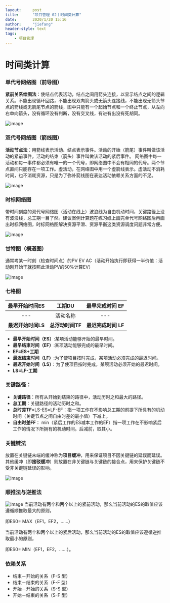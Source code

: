 ```yaml
---
layout:     post
title:      "项目管理-02丨时间类计算"
date:       2020/1/20 15:16
author:     "jiefang"
header-style: text
tags:
    - 项目管理
---
```

# 时间类计算
### 单代号网络图（前导图）
**紧前关系绘图法**：使结点代表活动，结点之间用箭头连接，以显示结点之间的逻辑关系。不能出现循环回路，不能出现双向箭头或无箭头连接线，不能出现无箭头节点的箭线或无箭尾节点的箭线，图中只能有一个起始节点和一个终止节点，从左向右单向箭头，没有循环没有判断，没有交叉线，有进有出没有死胡同。

![image](https://s2.ax1x.com/2020/02/02/1tPNJs.png)

### 双代号网络图（箭线图）
**活动节点法**：用箭线表示活动、结点表示事件。活动的开始（箭尾）事件叫做该活动的紧前事件，活动的结束（箭头）事件叫做该活动的紧后事件。 网络图中每一活动和每一事件都必须有唯一的一个代号，即网络图中不会有相同的代号。两个节点直间只能存在一项工作。虚活动，在网络图中用一个虚箭线表示。虚活动不消耗时间，也不消耗资源，只是为了弥补箭线图在表达活动依赖关系方面的不足。

![image](https://s2.ax1x.com/2020/02/02/1t5MdS.png)
### 时标网络图
带时间刻度的双代号网络图（活动在线上）波浪线为自由机动时间，关键路径上没有波浪线，总工期一目了然。建议案例计算题在练习纸上画完单代号网络图后再画出时标网络图，时标网络图解决资源平滑、资源平衡这类资源调度问题非常方便。

![image](https://s2.ax1x.com/2020/02/02/1t5ddU.png)

### 甘特图（横道图）
通常考某一时刻（检查时间点）的PV EV AC（活动开始执行即获得一半价值：活动刚开始干就按照此活动PV的50%计算EV）

![image](https://s2.ax1x.com/2020/02/02/1t5rW9.png)

### 七格图

最早开始时间ES |工期DU|最早完成时间 EF
:---:|:---:|:---:
---|活动名称|---
**最迟开始时间LS**|**总浮动时间TF**|**最迟完成时间 LF**

- **最早开始时间（ES）**:某项活动能够开始的最早时间。
- **最早结束时间（EF）**:某项活动能够完成的最早时间。
- **EF=ES+工期**
- **最迟结束时间（LF）**:为了使项目按时完成，某项活动必须完成的最迟时间。
- **最迟开始时间（LS）**：为了使项目按时完成，某项活动必须开始的最迟时间。
- **LS=LF-工期**

### 关键路径：
- **关键路径**：所有从开始到结束的路径中，活动历时之和最大的路径。
- **总工期**：关键路径的活动历时之和。
- **总时差TF**=LS-ES=LF-EF：指一项工作在不影响总工期的前提下所具有的机动时间（关键节点之间自由时差的最小值）下减上。
- **自由时差FF**： min（紧后工作的ES减本工作的EF）指一项工作在不影响紧后工作的情况下所拥有的机动时间。后减前，取其小。

### 关键链法
放置在关键链末端的缓冲称为**项目缓冲**，用来保证项目不因关键链的延误而延误。其他缓冲（即**接驳缓冲**）则放置在非关键链与关键链的接合点，用来保护关键链不受非关键链延误的影响。

![image](https://s2.ax1x.com/2020/02/02/1th57D.png)

### 顺推法与逆推法
![image](https://s2.ax1x.com/2020/02/02/1t40gI.png)
当前活动有两个和两个以上的紧前活动，那么当前活动的ES的取值应该遵循顺推取最大的原则，

即ES0= MAX（EF1，EF2，……）

当前活动有两个和两个以上的紧后活动，那么当前活动的ES的取值应该遵循逆推取最小的原则，

即ES0= MIN（EF1，EF2，……）。

### 依赖关系
- 结束－开始的关系（F-S 型）
- 结束－结束的关系（F-F 型）
- 开始－开始的关系（S-S 型）
- 开始－结束的关系（S-F 型）

